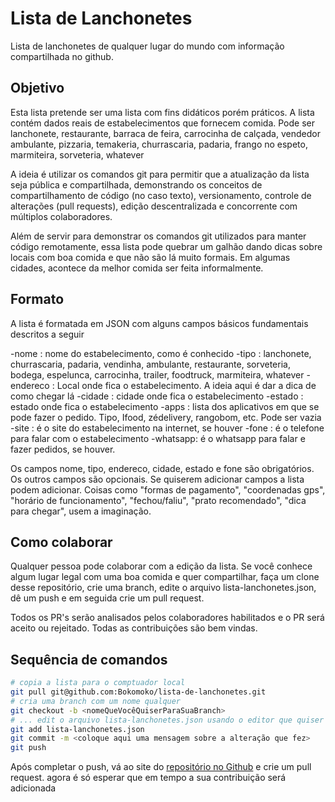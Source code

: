 # Lista de Lanchonetes

Lista de lanchonetes de qualquer lugar do mundo com informação compartilhada no github.

## Objetivo

Esta lista pretende ser uma lista com fins didáticos porém práticos. A lista contém dados reais de estabelecimentos que fornecem comida. Pode ser lanchonete, restaurante, barraca de feira, carrocinha de calçada, vendedor ambulante, pizzaria, temakeria, churrascaria, padaria, frango no espeto, marmiteira, sorveteria, whatever

A ideia é utilizar os comandos git para permitir que a atualização da lista seja pública e compartilhada, demonstrando os conceitos de compartilhamento de código (no caso texto), versionamento, controle de alterações (pull requests), edição descentralizada e concorrente com múltiplos colaboradores.

Além de servir para demonstrar os comandos git utilizados para manter código remotamente, essa lista pode quebrar um galhão dando dicas sobre locais com boa comida e que não são lá muito formais. Em algumas cidades, acontece da melhor comida ser feita informalmente.

## Formato

A lista é formatada em JSON com alguns campos básicos fundamentais descritos a seguir

-nome : nome do estabelecimento, como é conhecido
-tipo : lanchonete, churrascaria, padaria, vendinha, ambulante, restaurante, sorveteria, bodega, espelunca, carrocinha, trailer, foodtruck, marmiteira, whatever
-endereco : Local onde fica o estabelecimento. A ideia aqui é dar a dica de como chegar lá
-cidade : cidade onde fica o estabelecimento
-estado : estado onde fica o estabelecimento
-apps : lista dos aplicativos em que se pode fazer o pedido. Tipo, Ifood, zédelivery, rangobom, etc. Pode ser vazia
-site : é o site do estabelecimento na internet, se houver
-fone : é o telefone para falar com o estabelecimento
-whatsapp: é o whatsapp para falar e fazer pedidos, se houver.

Os campos nome, tipo, endereco, cidade, estado e fone são obrigatórios. Os outros campos são opcionais. Se quiserem adicionar campos a lista podem adicionar. Coisas como "formas de pagamento", "coordenadas gps", "horário de funcionamento", "fechou/faliu", "prato recomendado", "dica para chegar", usem a imaginação.

## Como colaborar

Qualquer pessoa pode colaborar com a edição da lista. Se você conhece algum lugar legal com uma boa comida e quer compartilhar, faça um clone desse repositório, crie uma branch, edite o arquivo lista-lanchonetes.json, dê um push e em seguida crie um pull request.

Todos os PR's serão analisados pelos colaboradores habilitados e o PR será aceito ou rejeitado. Todas as contribuições são bem vindas.

## Sequência de comandos

```bash
# copia a lista para o comptuador local
git pull git@github.com:Bokomoko/lista-de-lanchonetes.git
# cria uma branch com um nome qualquer
git checkout -b <nomeQueVocêQuiserParaSuaBranch>
# ... edit o arquivo lista-lanchonetes.json usando o editor que quiser
git add lista-lanchonetes.json
git commit -m <coloque aqui uma mensagem sobre a alteração que fez>
git push
```

Após completar o push, vá ao site do [repositório no Github](<https://github.com/Bokomoko/lista-de-lanchonetes>) e crie um pull request. agora é só esperar que em tempo a sua contribuição será adicionada
